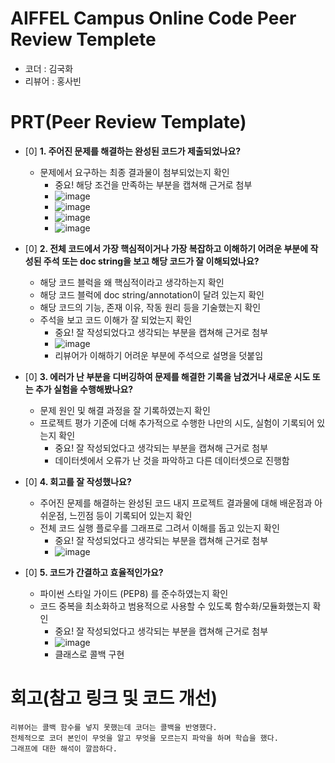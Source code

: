 # AIFFEL Campus Online Code Peer Review Templete
- 코더 : 김국화
- 리뷰어 : 홍사빈


# PRT(Peer Review Template)
- [0]  **1. 주어진 문제를 해결하는 완성된 코드가 제출되었나요?**
    - 문제에서 요구하는 최종 결과물이 첨부되었는지 확인
        - 중요! 해당 조건을 만족하는 부분을 캡쳐해 근거로 첨부
        - ![image](https://github.com/user-attachments/assets/f92a4822-52a6-49a5-b599-f09c09a3d9ca)
        - ![image](https://github.com/user-attachments/assets/07dff726-97ae-4040-b3fe-265e968667e4)
        - ![image](https://github.com/user-attachments/assets/2f20b31a-f882-4cbd-8063-cc54188ce31d)
        - ![image](https://github.com/user-attachments/assets/d1cd5b3a-9251-4d09-abe3-5e438796e60d)


- [0]  **2. 전체 코드에서 가장 핵심적이거나 가장 복잡하고 이해하기 어려운 부분에 작성된 
주석 또는 doc string을 보고 해당 코드가 잘 이해되었나요?**
    - 해당 코드 블럭을 왜 핵심적이라고 생각하는지 확인
    - 해당 코드 블럭에 doc string/annotation이 달려 있는지 확인
    - 해당 코드의 기능, 존재 이유, 작동 원리 등을 기술했는지 확인
    - 주석을 보고 코드 이해가 잘 되었는지 확인
        - 중요! 잘 작성되었다고 생각되는 부분을 캡쳐해 근거로 첨부
        - ![image](https://github.com/user-attachments/assets/976253fe-6c9c-4a2d-a261-73717ccd2446)
        - 리뷰어가 이해하기 어려운 부분에 주석으로 설명을 덧붙임
        
- [0]  **3. 에러가 난 부분을 디버깅하여 문제를 해결한 기록을 남겼거나
새로운 시도 또는 추가 실험을 수행해봤나요?**
    - 문제 원인 및 해결 과정을 잘 기록하였는지 확인
    - 프로젝트 평가 기준에 더해 추가적으로 수행한 나만의 시도, 
    실험이 기록되어 있는지 확인
        - 중요! 잘 작성되었다고 생각되는 부분을 캡쳐해 근거로 첨부
        - 데이터셋에서 오류가 난 것을 파악하고 다른 데이터셋으로 진행함
        
- [0]  **4. 회고를 잘 작성했나요?**
    - 주어진 문제를 해결하는 완성된 코드 내지 프로젝트 결과물에 대해
    배운점과 아쉬운점, 느낀점 등이 기록되어 있는지 확인
    - 전체 코드 실행 플로우를 그래프로 그려서 이해를 돕고 있는지 확인
        - 중요! 잘 작성되었다고 생각되는 부분을 캡쳐해 근거로 첨부
        - ![image](https://github.com/user-attachments/assets/63bfcf01-2851-4c42-99bb-775cdbea8dbc)

        
- [0]  **5. 코드가 간결하고 효율적인가요?**
    - 파이썬 스타일 가이드 (PEP8) 를 준수하였는지 확인
    - 코드 중복을 최소화하고 범용적으로 사용할 수 있도록 함수화/모듈화했는지 확인
        - 중요! 잘 작성되었다고 생각되는 부분을 캡쳐해 근거로 첨부
        - ![image](https://github.com/user-attachments/assets/5a269ae2-40a4-45ef-83fe-66fca90efaec)
        - 클래스로 콜백 구현

# 회고(참고 링크 및 코드 개선)
```
리뷰어는 콜백 함수를 넣지 못했는데 코더는 콜백을 반영했다.
전체적으로 코더 본인이 무엇을 알고 무엇을 모르는지 파악을 하며 학습을 했다.
그래프에 대한 해석이 깔끔하다.
```
